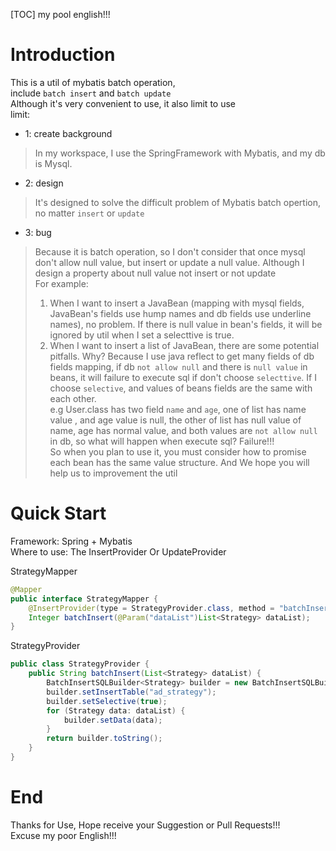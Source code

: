 [TOC]
my pool english!!!
# Introduction
This is a util of mybatis batch operation,  
include `batch insert` and `batch update`  
Although it's very convenient to use, it also limit to use  
limit: 
* 1: create background
> In my workspace, I use the SpringFramework with Mybatis, and my db is Mysql.
* 2: design
> It's designed to solve the difficult problem of Mybatis batch opertion, no matter `insert` or `update`
* 3: bug
> Because it is batch operation, so I don't consider that once mysql don't allow null value, but insert or update a null value. Although I design a property about null value not insert or not update  
> For example:   
> 1. When I want to insert a JavaBean (mapping with mysql fields, JavaBean's fields use hump names and db fields use underline names), no problem. If there is null value in bean's fields, it will be ignored by util when I set a selecttive is true.  
> 2. When I want to insert a list of JavaBean, 
there are some potential pitfalls. Why? Because I use java reflect to get many fields of db fields mapping, if db `not allow null` and there is `null value` in beans, it will failure to execute sql if don't choose `selecttive`. If I choose `selective`, and values of beans fields are the same with each other.  
e.g User.class has two field `name` and `age`, one of list has name value , and age value is null, the other of list has null value of name, age has normal value, and both values are `not allow null` in db, so what will happen when execute sql? Failure!!!  
So when you plan to use it, you must consider how to promise each bean has the same value structure. And We hope you will help us to improvement the util

# Quick Start
Framework: Spring + Mybatis  
Where to use: The InsertProvider Or UpdateProvider

StrategyMapper
```java
@Mapper
public interface StrategyMapper {
    @InsertProvider(type = StrategyProvider.class, method = "batchInsert")
    Integer batchInsert(@Param("dataList")List<Strategy> dataList);
}
```

StrategyProvider
```java
public class StrategyProvider {
    public String batchInsert(List<Strategy> dataList) {
        BatchInsertSQLBuilder<Strategy> builder = new BatchInsertSQLBuilder<>();
        builder.setInsertTable("ad_strategy");
        builder.setSelective(true);
        for (Strategy data: dataList) {
            builder.setData(data);
        }
        return builder.toString();
    }
}
```

# End
Thanks for Use, Hope receive your Suggestion or Pull Requests!!!  
Excuse my poor English!!!

